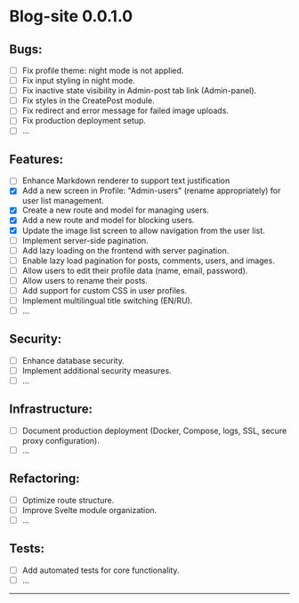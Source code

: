 # Blog-site 0.0.1.0

## Bugs:
- [ ] Fix profile theme: night mode is not applied.
- [ ] Fix input styling in night mode.
- [ ] Fix inactive state visibility in Admin-post tab link (Admin-panel).
- [ ] Fix styles in the CreatePost module.
- [ ] Fix redirect and error message for failed image uploads.
- [ ] Fix production deployment setup.
- [ ] ...

## Features:
- [ ] Enhance Markdown renderer to support text justification
- [x] Add a new screen in Profile: "Admin-users" (rename appropriately) for user list management.
- [x] Create a new route and model for managing users.
- [x] Add a new route and model for blocking users.
- [x] Update the image list screen to allow navigation from the user list.
- [ ] Implement server-side pagination.
- [ ] Add lazy loading on the frontend with server pagination.
- [ ] Enable lazy load pagination for posts, comments, users, and images.
- [ ] Allow users to edit their profile data (name, email, password).
- [ ] Allow users to rename their posts.
- [ ] Add support for custom CSS in user profiles.
- [ ] Implement multilingual title switching (EN/RU).
- [ ] ...

## Security:
- [ ] Enhance database security.
- [ ] Implement additional security measures.
- [ ] ...

## Infrastructure:
- [ ] Document production deployment (Docker, Compose, logs, SSL, secure proxy configuration).
- [ ] ...

## Refactoring:
- [ ] Optimize route structure.
- [ ] Improve Svelte module organization.
- [ ] ...

## Tests:
- [ ] Add automated tests for core functionality.
- [ ] ...

---
